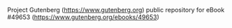 Project Gutenberg (https://www.gutenberg.org) public repository for eBook #49653 (https://www.gutenberg.org/ebooks/49653)
